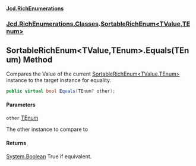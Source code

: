 #### [Jcd.RichEnumerations](index.md 'index')

### [Jcd.RichEnumerations.Classes](Jcd.RichEnumerations.Classes.md 'Jcd.RichEnumerations.Classes').[SortableRichEnum&lt;TValue,TEnum&gt;](Jcd.RichEnumerations.Classes.SortableRichEnum_TValue,TEnum_.md 'Jcd.RichEnumerations.Classes.SortableRichEnum<TValue,TEnum>')

## SortableRichEnum<TValue,TEnum>.Equals(TEnum) Method

Compares the Value of the current [SortableRichEnum&lt;TValue,TEnum&gt;](Jcd.RichEnumerations.Classes.SortableRichEnum_TValue,TEnum_.md 'Jcd.RichEnumerations.Classes.SortableRichEnum<TValue,TEnum>') instance to the
target instance for equality.

```csharp
public virtual bool Equals(TEnum? other);
```

#### Parameters

<a name='Jcd.RichEnumerations.Classes.SortableRichEnum_TValue,TEnum_.Equals(TEnum).other'></a>

`other` [TEnum](Jcd.RichEnumerations.Classes.SortableRichEnum_TValue,TEnum_.md#Jcd.RichEnumerations.Classes.SortableRichEnum_TValue,TEnum_.TEnum 'Jcd.RichEnumerations.Classes.SortableRichEnum<TValue,TEnum>.TEnum')

The other instance to compare to

#### Returns

[System.Boolean](https://docs.microsoft.com/en-us/dotnet/api/System.Boolean 'System.Boolean')
True if equivalent.